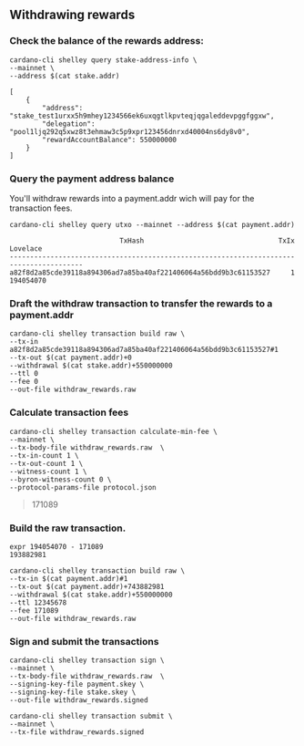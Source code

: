 ## Withdrawing rewards


### Check the balance of the rewards address:

    cardano-cli shelley query stake-address-info \
    --mainnet \
    --address $(cat stake.addr)

    [
        {
            "address": "stake_test1urxx5h9mhey1234566ek6uxqgtlkpvteqjqgaleddevpggfggxw",
            "delegation": "pool1ljq292q5xwz8t3ehmaw3c5p9xpr123456dnrxd40004ns6dy8v0",
            "rewardAccountBalance": 550000000
        }
    ]


### Query the payment address balance

You'll withdraw rewards into a payment.addr wich will pay for the transaction fees.

    cardano-cli shelley query utxo --mainnet --address $(cat payment.addr)

                               TxHash                                 TxIx        Lovelace
    ----------------------------------------------------------------------------------------
    a82f8d2a85cde39118a894306ad7a85ba40af221406064a56bdd9b3c61153527     1         194054070



### Draft the withdraw transaction to transfer the rewards to a payment.addr

    cardano-cli shelley transaction build raw \
    --tx-in a82f8d2a85cde39118a894306ad7a85ba40af221406064a56bdd9b3c61153527#1
    --tx-out $(cat payment.addr)+0
    --withdrawal $(cat stake.addr)+550000000
    --ttl 0
    --fee 0
    --out-file withdraw_rewards.raw

### Calculate transaction fees

    cardano-cli shelley transaction calculate-min-fee \
    --mainnet \
    --tx-body-file withdraw_rewards.raw  \
    --tx-in-count 1 \
    --tx-out-count 1 \
    --witness-count 1 \
    --byron-witness-count 0 \
    --protocol-params-file protocol.json

   > 171089

### Build the raw transaction.

    expr 194054070 - 171089
    193882981

    cardano-cli shelley transaction build raw \
    --tx-in $(cat payment.addr)#1
    --tx-out $(cat payment.addr)+743882981
    --withdrawal $(cat stake.addr)+550000000
    --ttl 12345678
    --fee 171089
    --out-file withdraw_rewards.raw    

### Sign and submit the transactions

    cardano-cli shelley transaction sign \
    --mainnet \
    --tx-body-file withdraw_rewards.raw  \
    --signing-key-file payment.skey \
    --signing-key-file stake.skey \
    --out-file withdraw_rewards.signed

    cardano-cli shelley transaction submit \
    --mainnet \
    --tx-file withdraw_rewards.signed
